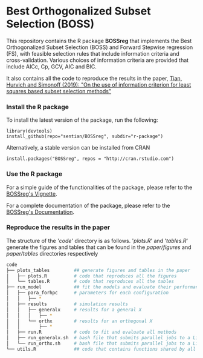 # Best Orthogonalized Subset Selection (BOSS)
This repository contains the R package **BOSSreg** that implements the Best Orthogonalized Subset Selection (BOSS) and Forward Stepwise regression (FS), with feasible selection rules that include information criteria and cross-validation. Various choices of information criteria are provided that include AICc, Cp, GCV, AIC and BIC.

It also contains all the code to reproduce the results in the paper,
[Tian, Hurvich and Simonoff (2019): "On the use of information criterion for least squares based subset selection methods"](https://github.com/sentian/BOSSreg/blob/master/paper/boss.pdf)

### Install the R package
To install the latest version of the package, run the following:
```
library(devtools)
install_github(repo="sentian/BOSSreg", subdir="r-package")
```
Alternatively, a stable version can be installed from CRAN
```
install.packages("BOSSreg", repos = "http://cran.rstudio.com")
```

### Use the R package
For a simple guide of the functionalities of the package, please refer to the [BOSSreg's Vignette](https://github.com/sentian/BOSSreg/blob/master/r-package/vignettes/BOSSreg.pdf).

For a complete documentation of the package, please refer to the [BOSSreg's Documentation](https://github.com/sentian/BOSSreg/blob/master/BOSSreg_0.1.0.pdf).

### Reproduce the results in the paper
The structure of the '*code*' directory is as follows. '*plots.R*' and '*tables.R*' generate the figures and tables that can be found in the *paper/figures* and *paper/tables* directories respectively

```bash
code
├── plots_tables         ## generate figures and tables in the paper
│   ├── plots.R          # code that reproduces all the figures
│   └── tables.R         # code that reproduces all the tables
├── run_model            ## fit the models and evaluate their performances
│   ├── para_forhpc      # parameters for each configuration
│   │   ├── *
│   ├── results          # simulation results
│   │   ├── generalx     # results for a general X
│   │   │   ├── *
│   │   └── orthx        # results for an orthogonal X
│   │       ├── *
│   ├── run.R            # code to fit and evaluate all methods
│   ├── run_generalx.sh  # bash file that submits parallel jobs to a Linux server
│   └── run_orthx.sh     # bash file that submits parallel jobs to a Linux server
└── utils.R              ## code that contains functions shared by all the other R codes
```
